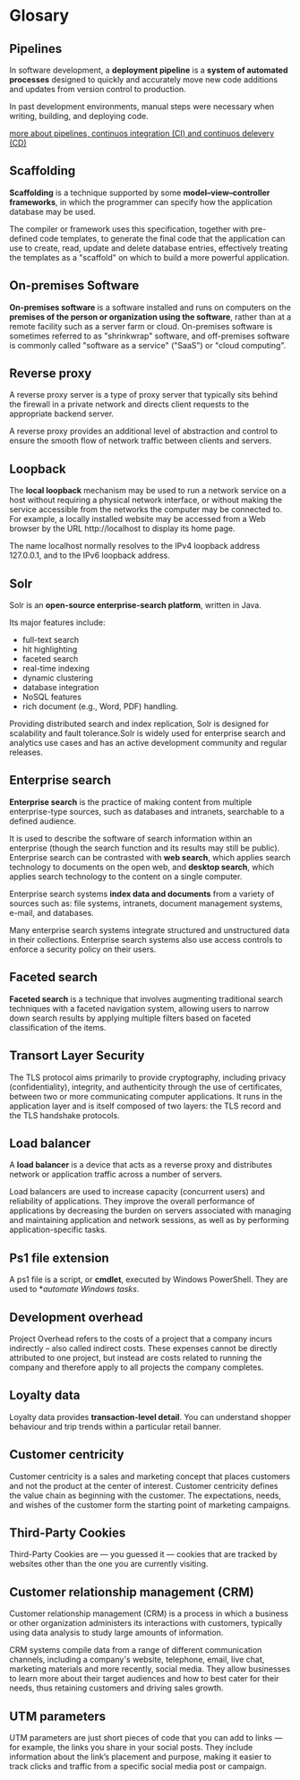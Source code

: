 # Glosary

## Pipelines

In software development, a **deployment pipeline** is a **system of automated processes** designed to quickly and accurately move new code additions and updates from version control to production.

In past development environments, manual steps were necessary when writing, building, and deploying code.

[more about pipelines, continuos integration (CI) and continuos delevery (CD)](https://www.redhat.com/en/topics/devops/what-cicd-pipeline#:~:text=A%20CI%2FCD%20pipeline%20is,reliability%20engineering%20(SRE)%20approach.)

## Scaffolding

**Scaffolding** is a technique supported by some **model–view–controller frameworks**, in which the programmer can specify how the application database may be used.

The compiler or framework uses this specification, together with pre-defined code templates, to generate the final code that the application can use to create, read, update and delete database entries, effectively treating the templates as a "scaffold" on which to build a more powerful application.

## On-premises Software

**On-premises software** is a software installed and runs on computers on the **premises of the person or organization using the software**, rather than at a remote facility such as a server farm or cloud. On-premises software is sometimes referred to as "shrinkwrap" software, and off-premises software is commonly called "software as a service" ("SaaS") or "cloud computing".

## Reverse proxy

A reverse proxy server is a type of proxy server that typically sits behind the firewall in a private network and directs client requests to the appropriate backend server.

A reverse proxy provides an additional level of abstraction and control to ensure the smooth flow of network traffic between clients and servers.

## Loopback

The **local loopback** mechanism may be used to run a network service on a host without requiring a physical network interface, or without making the service accessible from the networks the computer may be connected to. For example, a locally installed website may be accessed from a Web browser by the URL http://localhost to display its home page.

The name localhost normally resolves to the IPv4 loopback address 127.0.0.1, and to the IPv6 loopback address.

## Solr

Solr is an **open-source enterprise-search platform**, written in Java.

Its major features include:
- full-text search
- hit highlighting
- faceted search
- real-time indexing
- dynamic clustering
- database integration
- NoSQL features
- rich document (e.g., Word, PDF) handling. 

Providing distributed search and index replication, Solr is designed for scalability and fault tolerance.Solr is widely used for enterprise search and analytics use cases and has an active development community and regular releases.

## Enterprise search

**Enterprise search** is the practice of making content from multiple enterprise-type sources, such as databases and intranets, searchable to a defined audience.

It is used to describe the software of search information within an enterprise (though the search function and its results may still be public). Enterprise search can be contrasted with **web search**, which applies search technology to documents on the open web, and **desktop search**, which applies search technology to the content on a single computer.

Enterprise search systems **index data and documents** from a variety of sources such as: file systems, intranets, document management systems, e-mail, and databases.

Many enterprise search systems integrate structured and unstructured data in their collections. Enterprise search systems also use access controls to enforce a security policy on their users.

## Faceted search

**Faceted search** is a technique that involves augmenting traditional search techniques with a faceted navigation system, allowing users to narrow down search results by applying multiple filters based on faceted classification of the items.

## Transort Layer Security

The TLS protocol aims primarily to provide cryptography, including privacy (confidentiality), integrity, and authenticity through the use of certificates, between two or more communicating computer applications. It runs in the application layer and is itself composed of two layers: the TLS record and the TLS handshake protocols.

## Load balancer

A **load balancer** is a device that acts as a reverse proxy and distributes network or application traffic across a number of servers.

Load balancers are used to increase capacity (concurrent users) and reliability of applications. They improve the overall performance of applications by decreasing the burden on servers associated with managing and maintaining application and network sessions, as well as by performing application-specific tasks.

## Ps1 file extension

A ps1 file is a script, or **cmdlet**, executed by Windows PowerShell. They are used to **automate Windows tasks*.

## Development overhead

Project Overhead refers to the costs of a project that a company incurs indirectly – also called indirect costs. These expenses cannot be directly attributed to one project, but instead are costs related to running the company and therefore apply to all projects the company completes.

## Loyalty data

Loyalty data provides **transaction-level detail**. You can understand shopper behaviour and trip trends within a particular retail banner.

## Customer centricity

Customer centricity is a sales and marketing concept that places customers and not the product at the center of interest. Customer centricity defines the value chain as beginning with the customer. The expectations, needs, and wishes of the customer form the starting point of marketing campaigns.

## Third-Party Cookies

Third-Party Cookies are — you guessed it — cookies that are tracked by websites other than the one you are currently visiting.

## Customer relationship management (CRM)

Customer relationship management (CRM) is a process in which a business or other organization administers its interactions with customers, typically using data analysis to study large amounts of information.

CRM systems compile data from a range of different communication channels, including a company's website, telephone, email, live chat, marketing materials and more recently, social media. They allow businesses to learn more about their target audiences and how to best cater for their needs, thus retaining customers and driving sales growth.

## UTM parameters

UTM parameters are just short pieces of code that you can add to links — for example, the links you share in your social posts. They include information about the link’s placement and purpose, making it easier to track clicks and traffic from a specific social media post or campaign.